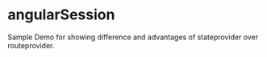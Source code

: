 # angularSession
Sample Demo for showing difference and advantages of stateprovider over routeprovider.
